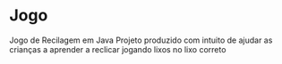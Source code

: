 # Jogo
Jogo de Recilagem em Java
Projeto produzido com intuito de ajudar as crianças a aprender a reclicar jogando lixos no lixo correto

